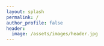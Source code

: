 ```yaml
---
layout: splash
permalink: /
author_profile: false
header:
  image: /assets/images/header.jpg
---
```



